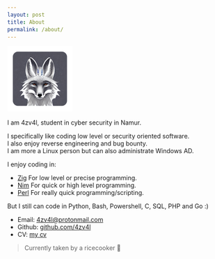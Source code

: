 ```yaml
---
layout: post
title: About
permalink: /about/
---
```


![me](/assets/me.png)

I am 4zv4l, student in cyber security in Namur.

I specifically like coding low level or security oriented software.  
I also enjoy reverse engineering and bug bounty.  
I am more a Linux person but can also administrate Windows AD.  

I enjoy coding in:
- [Zig](https://ziglang.org/)
For low level or precise programming.
- [Nim](https://nim-lang.org/)
For quick or high level programming.
- [Perl](https://www.perl.org/)
For really quick programming/scripting.

But I still can code in Python, Bash, Powershell, C, SQL, PHP and Go :)

- Email: [4zv4l@protonmail.com](mailto:4zv4l@protonmail.com)
- Github: [github.com/4zv4l](https://github.com/4zv4l)
- CV: [my cv](/assets/cv.pdf)

> Currently taken by a ricecooker 🍚
